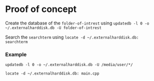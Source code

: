 # Proof of concept



Create the database of the `folder-of-intrest` using
`
updatedb -l 0 -o ~/.externalharddisk.db -U folder-of-intrest
`

Search the `searchterm` using
`
locate -d ~/.externalharddisk.db: searchterm
`

### Example

`
updatedb -l 0 -o ~/.externalharddisk.db -U /media/user/*/
`

`
locate -d ~/.externalharddisk.db: main.cpp
`

### 